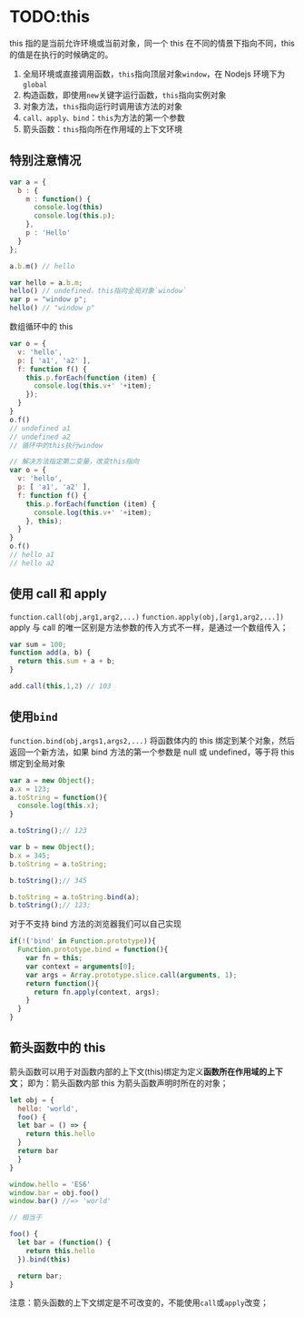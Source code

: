 # TODO:this

this 指的是当前允许环境或当前对象，同一个 this 在不同的情景下指向不同，this 的值是在执行的时候确定的。

1. 全局环境或直接调用函数，`this`指向顶层对象`window`，在 Nodejs 环境下为`global`
2. 构造函数，即使用`new`关键字运行函数，`this`指向实例对象
3. 对象方法，`this`指向运行时调用该方法的对象
4. `call、apply、bind`：`this`为方法的第一个参数
5. 箭头函数：`this`指向所在作用域的上下文环境

## 特别注意情况

```JavaScript
var a = {
  b : {
    m : function() {
      console.log(this)
      console.log(this.p);
    },
    p : 'Hello'
  }
};

a.b.m() // hello

var hello = a.b.m;
hello() // undefined，this指向全局对象`window`
var p = "window p";
hello() // "window p"
```

数组循环中的 this

```JavaScript
var o = {
  v: 'hello',
  p: [ 'a1', 'a2' ],
  f: function f() {
    this.p.forEach(function (item) {
      console.log(this.v+' '+item);
    });
  }
}
o.f()
// undefined a1
// undefined a2
// 循环中的this执行window

// 解决方法指定第二变量，改变this指向
var o = {
  v: 'hello',
  p: [ 'a1', 'a2' ],
  f: function f() {
    this.p.forEach(function (item) {
      console.log(this.v+' '+item);
    }, this);
  }
}
o.f()
// hello a1
// hello a2
```

## 使用 call 和 apply

`function.call(obj,arg1,arg2,...)`
`function.apply(obj,[arg1,arg2,...])`
apply 与 call 的唯一区别是方法参数的传入方式不一样，是通过一个数组传入；

```JavaScript
var sum = 100;
function add(a, b) {
  return this.sum + a + b;
}

add.call(this,1,2) // 103
```

## 使用`bind`

`function.bind(obj,args1,args2,...)` 将函数体内的 this 绑定到某个对象，然后返回一个新方法，如果 bind 方法的第一个参数是 null 或 undefined，等于将 this 绑定到全局对象

```JavaScript
var a = new Object();
a.x = 123;
a.toString = function(){
  console.log(this.x);
}

a.toString();// 123

var b = new Object();
b.x = 345;
b.toString = a.toString;

b.toString();// 345

b.toString = a.toString.bind(a);
b.toString();// 123;
```

对于不支持 bind 方法的浏览器我们可以自己实现

```JavaScript
if(!('bind' in Function.prototype)){
  Function.prototype.bind = function(){
    var fn = this;
    var context = arguments[0];
    var args = Array.prototype.slice.call(arguments, 1);
    return function(){
      return fn.apply(context, args);
    }
  }
}
```

## 箭头函数中的 this

箭头函数可以用于对函数内部的上下文(this)绑定为定义**函数所在作用域的上下文**；
即为：箭头函数内部 this 为箭头函数声明时所在的对象；

```JavaScript
let obj = {
  hello: 'world',
  foo() {
  let bar = () => {
    return this.hello
  }
  return bar
  }
}

window.hello = 'ES6'
window.bar = obj.foo()
window.bar() //=> 'world'

// 相当于

foo() {
  let bar = (function() {
    return this.hello
  }).bind(this)

  return bar;
}
```

注意：箭头函数的上下文绑定是不可改变的，不能使用`call`或`apply`改变；
